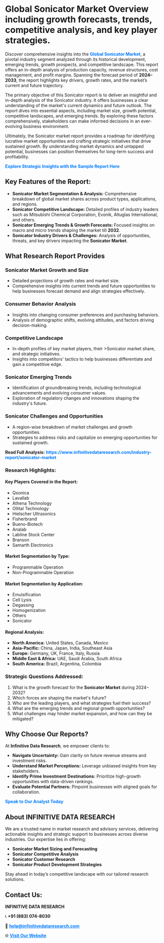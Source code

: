 <h1>Global Sonicator Market Overview including growth forecasts, trends, competitive analysis, and key player strategies.</h1>
<p>
Discover comprehensive insights into the 
<a href="https://www.infinitivedataresearch.com/industry-report/sonicator-market" rel="dofollow" style="color: #007BFF; text-decoration: none;"><strong>Global Sonicator Market</strong></a>, a pivotal industry segment analyzed through its historical development, emerging trends, growth prospects, and competitive landscape. This report offers an in-depth analysis of production capacity, revenue structures, cost management, and profit margins. Spanning the forecast period of <strong>2024–2033</strong>, the report highlights key drivers, growth rates, and the market’s current and future trajectory.
</p>
<p>
The primary objective of this Sonicator report is to deliver an insightful and in-depth analysis of the Sonicator industry. It offers businesses a clear understanding of the market's current dynamics and future outlook. The report dives into essential aspects, including market size, growth potential, competitive landscapes, and emerging trends. By exploring these factors comprehensively, stakeholders can make informed decisions in an ever-evolving business environment.
</p>
<p>
Ultimately, the Sonicator market report provides a roadmap for identifying lucrative market opportunities and crafting strategic initiatives that drive sustained growth. By understanding market dynamics and untapped potential, businesses can position themselves for long-term success and profitability.
</p>
<p>
<a href="https://www.infinitivedataresearch.com/request-sample/reportId=111283" style="color: #007BFF; text-decoration: none;"><strong>Explore Strategic Insights with the Sample Report Here</strong></a>
</p>

<h2>Key Features of the Report:</h2>
<ul>
<li><strong>Sonicator Market Segmentation & Analysis:</strong> Comprehensive breakdown of global market shares across product types, applications, and regions.</li>
<li><strong>Sonicator Competitive Landscape:</strong> Detailed profiles of industry leaders such as Mitsubishi Chemical Corporation, Evonik, Altuglas International, and others.</li>
<li><strong>Sonicator Emerging Trends & Growth Forecasts:</strong> Focused insights on macro and micro trends shaping the market till <strong>2032</strong>.</li>
<li><strong>Sonicator Industry Drivers & Challenges:</strong> Analysis of opportunities, threats, and key drivers impacting the <strong>Sonicator Market</strong>.</li>
</ul>

<h2>What Research Report Provides</h2>
<h3>Sonicator Market Growth and Size</h3>
<ul>
<li>Detailed projections of growth rates and market size.</li>
<li>Comprehensive insights into current trends and future opportunities to help businesses forecast demand and align strategies effectively.</li>
</ul>

<h3>Consumer Behavior Analysis</h3>
<ul>
<li>Insights into changing consumer preferences and purchasing behaviors.</li>
<li>Analysis of demographic shifts, evolving attitudes, and factors driving decision-making.</li>
</ul>

<h3>Competitive Landscape</h3>
<ul>
<li>In-depth profiles of key market players, their >Sonicator market share, and strategic initiatives.</li>
<li>Insights into competitors' tactics to help businesses differentiate and gain a competitive edge.</li>
</ul>

<h3>Sonicator Emerging Trends</h3>
<ul>
<li>Identification of groundbreaking trends, including technological advancements and evolving consumer values.</li>
<li>Exploration of regulatory changes and innovations shaping the industry's future.</li>
</ul>

<h3>Sonicator Challenges and Opportunities</h3>
<ul>
<li>A region-wise breakdown of market challenges and growth opportunities.</li>
<li>Strategies to address risks and capitalize on emerging opportunities for sustained growth.</li>
</ul>
<p><strong>Read Full Analysis:</strong> <a href="https://www.infinitivedataresearch.com/industry-report/sonicator-market" rel="dofollow" style="color: #007BFF; text-decoration: none;"><strong>https://www.infinitivedataresearch.com/industry-report/sonicator-market</strong></a></p>
<h3>Research Highlights:</h3>
<h4>Key Players Covered in the Report:</h4>
<ul><li>Qsonica</li><li>Lavallab</li><li>Athena Technology</li><li>Ollital Technology</li><li>Hielscher Ultrasonics</li><li>Fisherbrand</li><li>Bueno-Biotech</li><li>Analab</li><li>Labline Stock Center</li><li>Branson</li><li>Samarth Electronics</li></ul>
<h4>Market Segmentation by Type:</h4>
<ul><li>Programmable Operation</li><li>Non-Programmable Operation</li></ul>
<h4>Market Segmentation by Application:</h4>
<ul><li>Emulsification</li><li>Cell Lysis</li><li>Degassing</li><li>Homogenization</li><li>Others</li><li>Sonicator</li></ul>

<h4>Regional Analysis:</h4>
<ul>
<li><strong>North America:</strong> United States, Canada, Mexico</li>
<li><strong>Asia-Pacific:</strong> China, Japan, India, Southeast Asia</li>
<li><strong>Europe:</strong> Germany, UK, France, Italy, Russia</li>
<li><strong>Middle East & Africa:</strong> UAE, Saudi Arabia, South Africa</li>
<li><strong>South America:</strong> Brazil, Argentina, Colombia</li>
</ul>

<h3>Strategic Questions Addressed:</h3>
<ol>
<li>What is the growth forecast for the <strong>Sonicator Market</strong> during 2024–2032?</li>
<li>Which forces are shaping the market's future?</li>
<li>Who are the leading players, and what strategies fuel their success?</li>
<li>What are the emerging trends and regional growth opportunities?</li>
<li>What challenges may hinder market expansion, and how can they be mitigated?</li>
</ol>

<h2>Why Choose Our Reports?</h2>
<p>At <strong>Infinitive Data Research</strong>, we empower clients to:</p>
<ul>
<li><strong>Navigate Uncertainty:</strong> Gain clarity on future revenue streams and investment risks.</li>
<li><strong>Understand Market Perceptions:</strong> Leverage unbiased insights from key stakeholders.</li>
<li><strong>Identify Prime Investment Destinations:</strong> Prioritize high-growth opportunities with data-driven rankings.</li>
<li><strong>Evaluate Potential Partners:</strong> Pinpoint businesses with aligned goals for collaboration.</li>
</ul>
<p><a href="https://www.infinitivedataresearch.com/industry-report/sonicator-market" rel="dofollow" style="color: #007BFF; text-decoration: none;"><strong>Speak to Our Analyst Today</strong></a></p>

<h2>About INFINITIVE DATA RESEARCH</h2>
<p>We are a trusted name in market research and advisory services, delivering actionable insights and strategic support to businesses across diverse industries. Our expertise lies in offering:</p>
<ul>
<li><strong>Sonicator Market Sizing and Forecasting</strong></li>
<li><strong>Sonicator Competitive Analysis</strong></li>
<li><strong>Sonicator Customer Research</strong></li>
<li><strong>Sonicator Product Development Strategies</strong></li>
</ul>
<p>Stay ahead in today’s competitive landscape with our tailored research solutions.</p>

<h2>Contact Us:</h2>
<p><strong>INFINITIVE DATA RESEARCH</strong></p>
<p>📞 <strong>+91 (883) 074-8030</strong></p>
<p>📧 <strong><a href="mailto:help@infinitivedataresearch.com" style="color: #007BFF;">help@infinitivedataresearch.com</a></strong></p>
<p>🌐 <strong><a href="https://www.infinitivedataresearch.com" rel="dofollow" style="color: #007BFF;">Visit Our Website</a></strong></p>